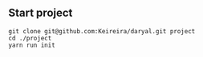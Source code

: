 ## Start project
```shell
git clone git@github.com:Keireira/daryal.git project
cd ./project
yarn run init
```
